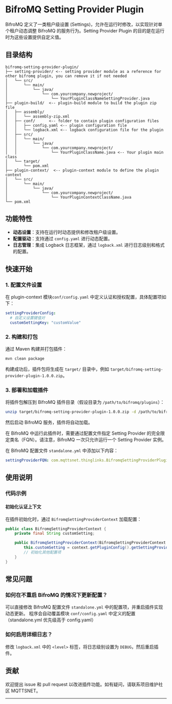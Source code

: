 # BifroMQ Setting Provider Plugin

BifroMQ 定义了一类租户级设置 (Settings)，允许在运行时修改，以实现针对单个租户动态调整 BifroMQ 的服务行为。Setting Provider
Plugin 的目的是在运行时为这些设置提供自定义值。

## 目录结构

```plaintext
bifromq-setting-provider-plugin/
├── setting-provider/ <-- setting provider module as a reference for other bifromq plugin, you can remove it if not needed
│   └── src/
│       └── main/
│           └── java/
│               └── com.yourcompany.newproject/
│                   └── YourPluginClassNameSettingProvider.java
├── plugin-build/  <-- plugin-build module to build the plugin zip file
│   ├── assembly/
│   │   └── assembly-zip.xml
│   ├── conf/      <-- folder to contain plugin configuration files
│   │   ├── config.yaml <-- plugin configuration file
│   │   └── logback.xml <-- logback configuration file for the plugin
│   ├── src/
│   │   └── main/
│   │       └── java/
│   │           └── com.yourcompany.newproject/
│   │               └── YourPluginClassName.java <-- Your plugin main class
│   └── target/
│       └── pom.xml
├── plugin-context/  <-- plugin-context module to define the plugin context
│   └── src/
│       └── main/
│           └── java/
│               └── com.yourcompany.newproject/
│                   └── YourPluginContextClassName.java
└── pom.xml
```

## 功能特性

- **动态设置**：支持在运行时动态提供和修改租户级设置。
- **配置驱动**：支持通过 `config.yaml` 进行动态配置。
- **日志管理**：集成 Logback 日志框架，通过 `logback.xml` 进行日志级别和格式的配置。

## 快速开始

### 1. 配置文件设置

在 plugin-context 模块`conf/config.yaml` 中定义认证和授权配置，具体配置项如下：

```yaml
settingProviderConfig:
  # 自定义设置键值对
  customSettingKey: "customValue"
```

### 2. 构建和打包

通过 Maven 构建并打包插件：

```bash
mvn clean package
```

构建成功后，插件包将生成在 `target/` 目录中，例如 `target/bifromq-setting-provider-plugin-1.0.0.zip`。

### 3. 部署和加载插件

将插件包解压到 BifroMQ 插件目录（假设目录为 `/path/to/bifromq/plugins`）：

```bash
unzip target/bifromq-setting-provider-plugin-1.0.0.zip -d /path/to/bifromq/plugins/
```

然后启动 BifroMQ 服务，插件将自动加载。

在 BifroMQ 中运行此插件时，需要通过配置文件指定 Setting Provider 的完全限定类名（FQN）。请注意，BifroMQ 一次只允许运行一个
Setting Provider 实例。

在 BifroMQ 配置文件 `standalone.yml` 中添加以下内容：

```yaml
settingProviderFQN: com.mqttsnet.thinglinks.BifromqSettingProviderPluginSettingProvider
```

## 使用说明

### 代码示例

#### 初始化认证上下文

在插件初始化时，通过 `BifromqSettingProviderContext` 加载配置：

```java
public class BifromqSettingProviderContext {
    private final String customSetting;

    public BifromqSettingProviderContext(BifromqSettingProviderContext context) {
        this.customSetting = context.getPluginConfig().getSettingProviderConfig().getCustomSettingKey();
        // 初始化其他配置项
    }
}

```

## 常见问题

### 如何在不重启 BifroMQ 的情况下更新配置？

可以直接修改 BifroMQ 配置文件 `standalone.yml` 中的配置项，并重启插件实现动态更新。
程序会自动覆盖模块 `conf/config.yaml` 中定义的配置（standalone.yml 优先级高于 config.yaml）

### 如何启用详细日志？

修改 `logback.xml` 中的 `<level>` 标签，将日志级别设置为 `DEBUG`，然后重启插件。

## 贡献

欢迎提出 issue 和 pull request 以改进插件功能。如有疑问，请联系项目维护社区 MQTTSNET。

--- 
